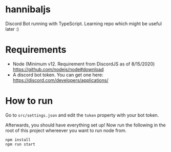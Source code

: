 # hannibaljs
Discord Bot running with TypeScript. Learning repo which might be useful later :)

# Requirements
- Node (Minimum v12. Requirement from DiscordJS as of 8/15/2020) https://github.com/nodejs/node#download
- A discord bot token. You can get one here: https://discord.com/developers/applications/

# How to run
Go to `src/settings.json` and edit the `token` property with your bot token. 

Afterwards, you should have everything set up! Now run the following in the root of this project whereever you want to run node from. 

````
npm install
npm run start
````